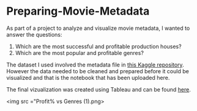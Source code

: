 # Preparing-Movie-Metadata

As part of a project to analyze and visualize movie metadata, I wanted to answer the questions:
1. Which are the most successful and profitable production houses?
2. Which are the most popular and profitable genres?

The dataset I used involved the metadata file in [this Kaggle repository](https://www.kaggle.com/rounakbanik/the-movies-dataset?select=movies_metadata.csv). However the data needed to be cleaned and prepared before it could be visualized and that is the notebook that has been uploaded here.

The final vizualization was created using Tableau and can be found [here](https://public.tableau.com/profile/rohit1781#!/vizhome/Udacity-Moviesdataset/EDAProfit). 

<img src ="Profit% vs Genres (1).png>

